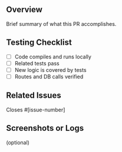## Overview
Brief summary of what this PR accomplishes.

## Testing Checklist
- [ ] Code compiles and runs locally
- [ ] Related tests pass
- [ ] New logic is covered by tests
- [ ] Routes and DB calls verified

## Related Issues
Closes #[issue-number]

## Screenshots or Logs
(optional)